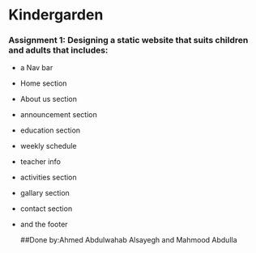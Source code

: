 # Kindergarden 
### Assignment 1: Designing a static website that suits children and adults that includes:
- a Nav bar
- Home section
- About us section
-  announcement section
- education section
- weekly schedule 
- teacher info
- activities section
- gallary section
- contact section
- and the footer

  ##Done by:Ahmed Abdulwahab Alsayegh and Mahmood Abdulla

